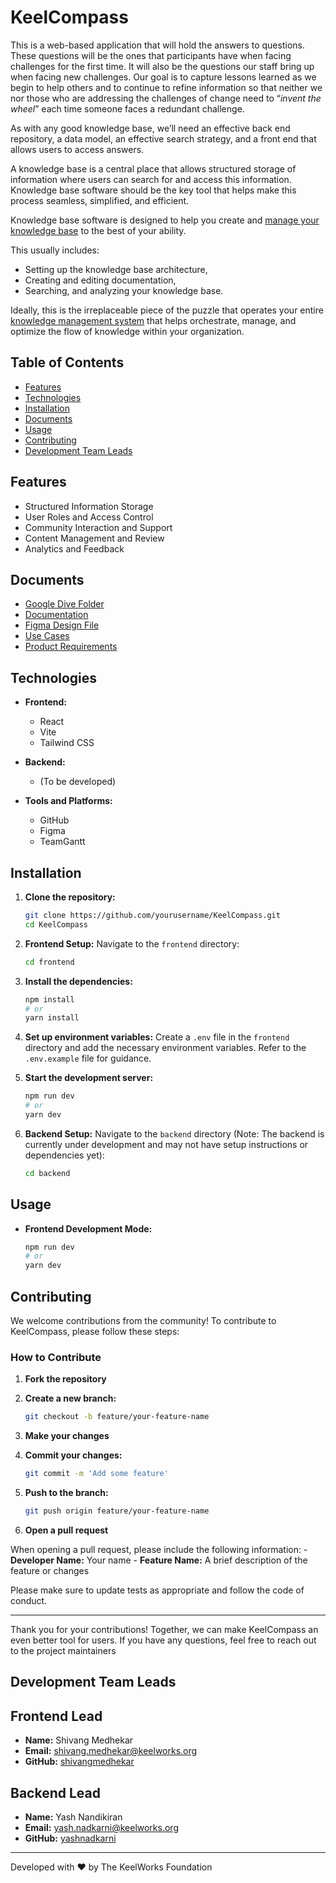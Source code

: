 
# KeelCompass

This is a web-based application that will hold the answers to questions. These questions will be the ones that participants have when facing challenges for the first time. It will also be the questions our staff bring up when facing new challenges. Our goal is to capture lessons learned as we begin to help others and to continue to refine information so that neither we nor those who are addressing the challenges of change need to “_invent the wheel_” each time someone faces a redundant challenge.

As with any good knowledge base, we’ll need an effective back end repository, a data model, an effective search strategy, and a front end that allows users to access answers.

A knowledge base is a central place that allows structured storage of information where users can search for and access this information. Knowledge base software should be the key tool that helps make this process seamless, simplified, and efficient.

Knowledge base software is designed to help you create and [manage your knowledge base](https://helpjuice.com/blog/knowledge-base-management) to the best of your ability.

This usually includes:
- Setting up the knowledge base architecture,
- Creating and editing documentation,
- Searching, and analyzing your knowledge base.

Ideally, this is the irreplaceable piece of the puzzle that operates your entire [knowledge management system](https://helpjuice.com/knowledge-management-systems) that helps orchestrate, manage, and optimize the flow of knowledge within your organization.

## Table of Contents

- [Features](#features)
- [Technologies](#technologies)
- [Installation](#installation)
- [Documents](#documents)
- [Usage](#usage)
- [Contributing](#contributing)
- [Development Team Leads](#development-team-leads)

## Features

- Structured Information Storage
- User Roles and Access Control
- Community Interaction and Support
- Content Management and Review
- Analytics and Feedback

## Documents
-	[Google Dive Folder](https://drive.google.com/drive/folders/1lPtXue4ErFi9l-SxbZTqGJ3RusBJCdwj?usp=drive_link)
-	[Documentation](https://drive.google.com/drive/folders/1l4oKld82IrQ-mwEa3COWCl8WIWsywk46?usp=drive_link)
-   [Figma Design File](https://www.figma.com/file/ASPq1pg9czXdu9aJF9dlWz/Knowledge-Base---KeelWorks?type=design&node-id=0%3A1&mode=design&t=1IjDcyfgsYEgxXyu-1)
-   [Use Cases](https://docs.google.com/document/d/1pveOEdr3ilFkYWdhHzektoQj7rTboFUFinUfxK8nnKM/edit?usp=drive_link)
-   [Product Requirements](https://docs.google.com/document/d/1E4hf2A1PZkprMrcW4joV-V8W2lVqC3mTrlsNQ5kn-_I/edit?usp=drive_link)

## Technologies

- **Frontend:**
  - React
  - Vite
  - Tailwind CSS

- **Backend:**
  - (To be developed)

- **Tools and Platforms:**
  - GitHub
  - Figma
  - TeamGantt

## Installation

1. **Clone the repository:**
    ```bash
    git clone https://github.com/yourusername/KeelCompass.git
    cd KeelCompass
    ```

2. **Frontend Setup:**
    Navigate to the `frontend` directory:
    ```bash
    cd frontend
    ```

3. **Install the dependencies:**
    ```bash
    npm install
    # or
    yarn install
    ```

4. **Set up environment variables:**
    Create a `.env` file in the `frontend` directory and add the necessary environment variables. Refer to the `.env.example` file for guidance.

5. **Start the development server:**
    ```bash
    npm run dev
    # or
    yarn dev
    ```

6. **Backend Setup:**
    Navigate to the `backend` directory (Note: The backend is currently under development and may not have setup instructions or dependencies yet):
    ```bash
    cd backend
    ```

## Usage

- **Frontend Development Mode:**
  ```bash
  npm run dev
  # or
  yarn dev

## Contributing

We welcome contributions from the community! To contribute to KeelCompass, please follow these steps:

### How to Contribute

1. **Fork the repository**

2. **Create a new branch:**
    ```bash
    git checkout -b feature/your-feature-name
    ```

3. **Make your changes**

4. **Commit your changes:**
    ```bash
    git commit -m 'Add some feature'
    ```

5. **Push to the branch:**
    ```bash
    git push origin feature/your-feature-name
    ```

6. **Open a pull request**

When opening a pull request, please include the following information:
    - **Developer Name:** Your name
    - **Feature Name:** A brief description of the feature or changes

Please make sure to update tests as appropriate and follow the code of conduct.

---

Thank you for your contributions! Together, we can make KeelCompass an even better tool for users. If you have any questions, feel free to reach out to the project maintainers

## Development Team Leads

## Frontend Lead
- **Name:** Shivang Medhekar
- **Email:** [shivang.medhekar@keelworks.org](mailto:shivang.medhekar@keelworks.org)
- **GitHub:** [shivangmedhekar](https://github.com/shivangmedhekar)

## Backend Lead
- **Name:** Yash Nandikiran
- **Email:** [yash.nadkarni@keelworks.org](mailto:yash.nadkarni@keelworks.org)
- **GitHub:** [yashnadkarni](https://github.com/yashnadkarni)

---
Developed with ❤️ by The KeelWorks Foundation
